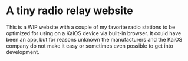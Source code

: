 # A tiny radio relay website

This is a WIP website with a couple of my favorite radio stations to be optimized for using on a KaiOS device via built-in browser. It could have been an app, but for reasons unknown the manufacturers and the KaiOS company do not make it easy or sometimes even possible to get into development.

